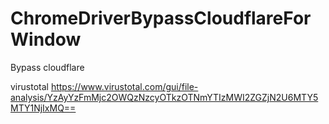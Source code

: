 # ChromeDriverBypassCloudflareForWindow
Bypass cloudflare

virustotal https://www.virustotal.com/gui/file-analysis/YzAyYzFmMjc2OWQzNzcyOTkzOTNmYTIzMWI2ZGZjN2U6MTY5MTY1NjIxMQ==
